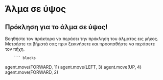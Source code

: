 # Άλμα σε ύψος

## Πρόκληση για το άλμα σε ύψος!
Βοηθήστε τον πράκτορα να περάσει την πρόκληση του άλματος εις μήκος. Μετρήστε τα βήματά σας πριν ξεκινήσετε και προσπαθήστε να περάσετε τον πήχη.


        ``` blocks
agent.move(FORWARD, 11)
agent.move(LEFT, 3)
agent.move(UP, 4)
agent.move(FORWARD, 2)



```
